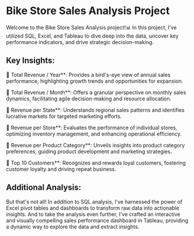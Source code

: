 
# Bike Store Sales Analysis Project

Welcome to the Bike Store Sales Analysis project!📊 In this project, I've utilized SQL, Excel, and Tableau to dive deep into the data, uncover key performance indicators, and drive strategic decision-making.

## Key Insights:

🔹 Total Revenue / Year**: Provides a bird's-eye view of annual sales performance, highlighting growth trends and opportunities for expansion. 

🔹 Total Revenue / Month**: Offers a granular perspective on monthly sales dynamics, facilitating agile decision-making and resource allocation. 

🔹 Revenue per State**: Understands regional sales patterns and identifies lucrative markets for targeted marketing efforts.

🔹 Revenue per Store**: Evaluates the performance of individual stores, optimizing inventory management, and enhancing operational efficiency.

🔹 Revenue per Product Category**: Unveils insights into product category preferences, guiding product development and marketing strategies. 

🔹 Top 10 Customers**: Recognizes and rewards loyal customers, fostering customer loyalty and driving repeat business. 

## Additional Analysis:

But that's not all! In addition to SQL analysis, I've harnessed the power of Excel pivot tables and dashboards to transform raw data into actionable insights. And to take the analysis even further, I've crafted an interactive and visually compelling sales performance dashboard in Tableau, providing a dynamic way to explore the data and extract insights. 


